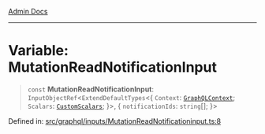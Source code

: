 [Admin Docs](/)

***

# Variable: MutationReadNotificationInput

> `const` **MutationReadNotificationInput**: `InputObjectRef`\<`ExtendDefaultTypes`\<\{ `Context`: [`GraphQLContext`](../../../context/type-aliases/GraphQLContext.md); `Scalars`: [`CustomScalars`](../../../scalars/type-aliases/CustomScalars.md); \}\>, \{ `notificationIds`: `string`[]; \}\>

Defined in: [src/graphql/inputs/MutationReadNotificationinput.ts:8](https://github.com/Sourya07/talawa-api/blob/583d62db9438de398bb9012a4a2617e2cb268b08/src/graphql/inputs/MutationReadNotificationinput.ts#L8)
